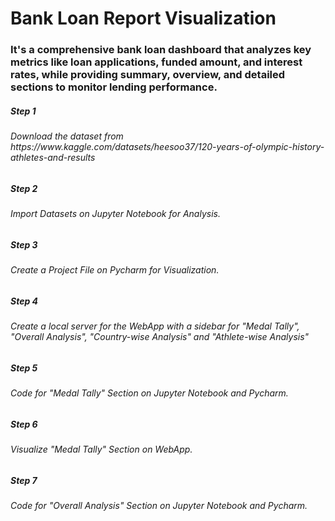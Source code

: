 # Bank Loan Report Visualization

 <h3 >It's a comprehensive bank loan dashboard that analyzes key metrics like loan applications, funded amount, and interest rates, while providing summary, overview, and detailed sections to monitor lending performance.</h3>
 
 <h5>   Step 1 </h5> <h6> Download the dataset from https://www.kaggle.com/datasets/heesoo37/120-years-of-olympic-history-athletes-and-results </h6>

 <h5>   Step 2 </h5> <h6>Import Datasets on Jupyter Notebook for Analysis. </h6>
 
  <h5>   Step 3 </h5> <h6> Create a Project File on Pycharm for Visualization. </h6>
  
   <h5>   Step 4 </h5> <h6> Create a local server for the WebApp with a sidebar for "Medal Tally", "Overall Analysis", "Country-wise Analysis" and "Athlete-wise Analysis" </h6>
    <h5>   Step 5 </h5> <h6> Code for "Medal Tally" Section on Jupyter Notebook and Pycharm.</h6>
     <h5>   Step 6 </h5> <h6> Visualize "Medal Tally" Section on WebApp.</h6>
      <h5>   Step 7 </h5> <h6> Code for "Overall Analysis" Section on Jupyter Notebook and Pycharm.</h6>
